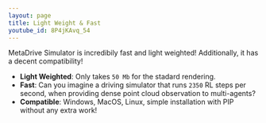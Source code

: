 ```yaml
---
layout: page
title: Light Weight & Fast
youtube_id: 8P4jKAvq_54
---
```

<p>
        MetaDrive Simulator is incredibily fast and light weighted! Additionally, it has a decent compatibility!
</p>
<ul>
    <li>
        <b>Light Weighted</b>: Only takes <code class="language-plaintext highlighter-rouge">50 Mb</code> for the stadard rendering.
    </li>
    <li>
        <b>Fast</b>: Can you imagine a driving simulator that runs <code class="language-plaintext highlighter-rouge">2350</code> RL steps per second, when providing dense point cloud observation to multi-agents?
    </li>
    <li>
        <b>Compatible</b>: Windows, MacOS, Linux, simple installation with PIP without any extra work! 
    </li>
</ul>